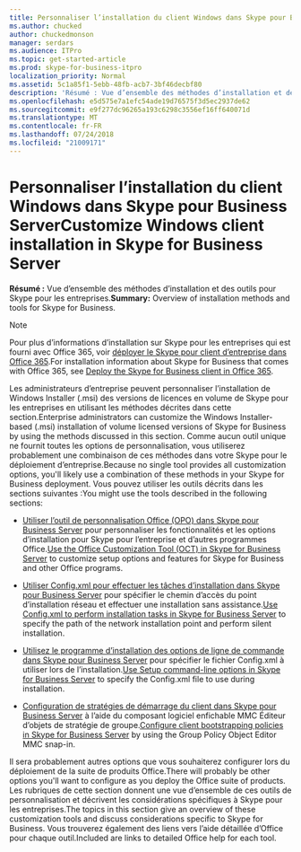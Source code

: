 ```yaml
---
title: Personnaliser l’installation du client Windows dans Skype pour Business Server
ms.author: chucked
author: chuckedmonson
manager: serdars
ms.audience: ITPro
ms.topic: get-started-article
ms.prod: skype-for-business-itpro
localization_priority: Normal
ms.assetid: 5c1a85f1-5ebb-48fb-acb7-3bf46decbf80
description: 'Résumé : Vue d’ensemble des méthodes d’installation et des outils pour Skype pour les entreprises.'
ms.openlocfilehash: e5d575e7a1efc54ade19d76575f3d5ec2937de62
ms.sourcegitcommit: e9f277dc96265a193c6298c3556ef16ff640071d
ms.translationtype: MT
ms.contentlocale: fr-FR
ms.lasthandoff: 07/24/2018
ms.locfileid: "21009171"
---
```

# <a name="customize-windows-client-installation-in-skype-for-business-server"></a><span data-ttu-id="9ab62-103">Personnaliser l’installation du client Windows dans Skype pour Business Server</span><span class="sxs-lookup"><span data-stu-id="9ab62-103">Customize Windows client installation in Skype for Business Server</span></span>
 
<span data-ttu-id="9ab62-104">**Résumé :** Vue d’ensemble des méthodes d’installation et des outils pour Skype pour les entreprises.</span><span class="sxs-lookup"><span data-stu-id="9ab62-104">**Summary:** Overview of installation methods and tools for Skype for Business.</span></span>
  
> [!NOTE]
> <span data-ttu-id="9ab62-105">Pour plus d’informations d’installation sur Skype pour les entreprises qui est fourni avec Office 365, voir [déployer le Skype pour client d’entreprise dans Office 365](https://support.office.com/article/8c563b81-22c9-4024-9efe-9fe28c7bbc96).</span><span class="sxs-lookup"><span data-stu-id="9ab62-105">For installation information about Skype for Business that comes with Office 365, see [Deploy the Skype for Business client in Office 365](https://support.office.com/article/8c563b81-22c9-4024-9efe-9fe28c7bbc96).</span></span> 
  
<span data-ttu-id="9ab62-106">Les administrateurs d’entreprise peuvent personnaliser l’installation de Windows Installer (.msi) des versions de licences en volume de Skype pour les entreprises en utilisant les méthodes décrites dans cette section.</span><span class="sxs-lookup"><span data-stu-id="9ab62-106">Enterprise administrators can customize the Windows Installer-based (.msi) installation of volume licensed versions of Skype for Business by using the methods discussed in this section.</span></span> <span data-ttu-id="9ab62-107">Comme aucun outil unique ne fournit toutes les options de personnalisation, vous utiliserez probablement une combinaison de ces méthodes dans votre Skype pour le déploiement d’entreprise.</span><span class="sxs-lookup"><span data-stu-id="9ab62-107">Because no single tool provides all customization options, you'll likely use a combination of these methods in your Skype for Business deployment.</span></span> <span data-ttu-id="9ab62-108">Vous pouvez utiliser les outils décrits dans les sections suivantes :</span><span class="sxs-lookup"><span data-stu-id="9ab62-108">You might use the tools described in the following sections:</span></span>
  
- <span data-ttu-id="9ab62-109">[Utiliser l’outil de personnalisation Office (OPO) dans Skype pour Business Server](use-the-office-customization-tool-oct.md) pour personnaliser les fonctionnalités et les options d’installation pour Skype pour l’entreprise et d’autres programmes Office.</span><span class="sxs-lookup"><span data-stu-id="9ab62-109">[Use the Office Customization Tool (OCT) in Skype for Business Server](use-the-office-customization-tool-oct.md) to customize setup options and features for Skype for Business and other Office programs.</span></span>
    
- <span data-ttu-id="9ab62-110">[Utiliser Config.xml pour effectuer les tâches d’installation dans Skype pour Business Server](use-config-xml-to-perform-installation-tasks.md) pour spécifier le chemin d’accès du point d’installation réseau et effectuer une installation sans assistance.</span><span class="sxs-lookup"><span data-stu-id="9ab62-110">[Use Config.xml to perform installation tasks in Skype for Business Server](use-config-xml-to-perform-installation-tasks.md) to specify the path of the network installation point and perform silent installation.</span></span>
    
- <span data-ttu-id="9ab62-111">[Utilisez le programme d’installation des options de ligne de commande dans Skype pour Business Server](use-setup-command-line-options.md) pour spécifier le fichier Config.xml à utiliser lors de l’installation.</span><span class="sxs-lookup"><span data-stu-id="9ab62-111">[Use Setup command-line options in Skype for Business Server](use-setup-command-line-options.md) to specify the Config.xml file to use during installation.</span></span>
    
- <span data-ttu-id="9ab62-112">[Configuration de stratégies de démarrage du client dans Skype pour Business Server](configure-client-bootstrapping-policies.md) à l’aide du composant logiciel enfichable MMC Éditeur d’objets de stratégie de groupe.</span><span class="sxs-lookup"><span data-stu-id="9ab62-112">[Configure client bootstrapping policies in Skype for Business Server](configure-client-bootstrapping-policies.md) by using the Group Policy Object Editor MMC snap-in.</span></span>
    
<span data-ttu-id="9ab62-113">Il sera probablement autres options que vous souhaiterez configurer lors du déploiement de la suite de produits Office.</span><span class="sxs-lookup"><span data-stu-id="9ab62-113">There will probably be other options you'll want to configure as you deploy the Office suite of products.</span></span> <span data-ttu-id="9ab62-114">Les rubriques de cette section donnent une vue d’ensemble de ces outils de personnalisation et décrivent les considérations spécifiques à Skype pour les entreprises.</span><span class="sxs-lookup"><span data-stu-id="9ab62-114">The topics in this section give an overview of these customization tools and discuss considerations specific to Skype for Business.</span></span> <span data-ttu-id="9ab62-115">Vous trouverez également des liens vers l’aide détaillée d’Office pour chaque outil.</span><span class="sxs-lookup"><span data-stu-id="9ab62-115">Included are links to detailed Office help for each tool.</span></span> 
  

